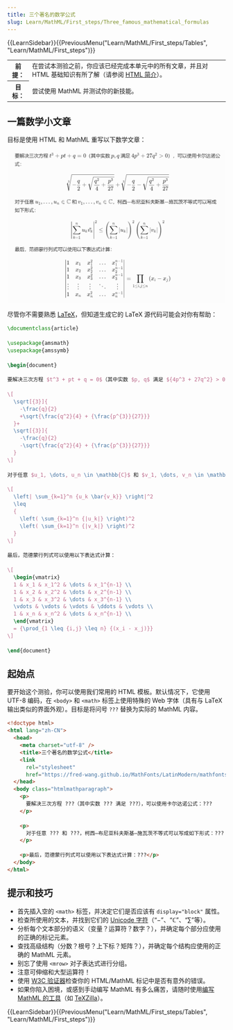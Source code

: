 ```yaml
---
title: 三个著名的数学公式
slug: Learn/MathML/First_steps/Three_famous_mathematical_formulas
---
```


{{LearnSidebar}}{{PreviousMenu("Learn/MathML/First_steps/Tables", "Learn/MathML/First_steps")}}

<table>
  <tbody>
    <tr>
      <th scope="row">前提：</th>
      <td>
        在尝试本测验之前，你应该已经完成本单元中的所有文章，并且对 HTML 基础知识有所了解（请参阅 <a
        href="/zh-CN/docs/Learn/HTML/Introduction_to_HTML"
          >HTML 简介</a
        >）。
      </td>
    </tr>
    <tr>
      <th scope="row">目标：</th>
      <td>尝试使用 MathML 并测试你的新技能。</td>
    </tr>
  </tbody>
</table>

## 一篇数学小文章

目标是使用 HTML 和 MathML 重写以下数学文章：

![通过 XeLaTeX 生成的 PDF 输出的屏幕截图](xelatex-output.png)

尽管你不需要熟悉 [LaTeX](https://zh.wikipedia.org/wiki/LaTeX)，但知道生成它的 LaTeX 源代码可能会对你有帮助：

```latex
\documentclass{article}

\usepackage{amsmath}
\usepackage{amssymb}

\begin{document}

要解决三次方程 $t^3 + pt + q = 0$（其中实数 $p, q$ 满足 ${4p^3 + 27q^2} > 0$），可以使用卡尔达诺公式：

\[
  \sqrt[{3}]{
    -\frac{q}{2}
    +\sqrt{\frac{q^2}{4} + {\frac{p^{3}}{27}}}
  }+
  \sqrt[{3}]{
    -\frac{q}{2}
    -\sqrt{\frac{q^2}{4} + {\frac{p^{3}}{27}}}
  }
\]

对于任意 $u_1, \dots, u_n \in \mathbb{C}$ 和 $v_1, \dots, v_n \in \mathbb{C}$，柯西—布尼亚科夫斯基—施瓦茨不等式可以写成如下形式：

\[
  \left| \sum_{k=1}^n {u_k \bar{v_k}} \right|^2
  \leq
  {
    \left( \sum_{k=1}^n {|u_k|} \right)^2
    \left( \sum_{k=1}^n {|v_k|} \right)^2
  }
\]

最后，范德蒙行列式可以使用以下表达式计算：

\[
  \begin{vmatrix}
  1 & x_1 & x_1^2 & \dots & x_1^{n-1} \\
  1 & x_2 & x_2^2 & \dots & x_2^{n-1} \\
  1 & x_3 & x_3^2 & \dots & x_3^{n-1} \\
  \vdots & \vdots & \vdots & \ddots & \vdots \\
  1 & x_n & x_n^2 & \dots & x_n^{n-1} \\
  \end{vmatrix}
  = {\prod_{1 \leq {i,j} \leq n} {(x_i - x_j)}}
\]

\end{document}
```

## 起始点

要开始这个测验，你可以使用我们常用的 HTML 模板。默认情况下，它使用 UTF-8 编码，在 `<body>` 和 `<math>` 标签上使用特殊的 Web 字体（具有与 LaTeX 输出类似的界面外观）。目标是将问号 `???` 替换为实际的 MathML 内容。

```html
<!doctype html>
<html lang="zh-CN">
  <head>
    <meta charset="utf-8" />
    <title>三个著名的数学公式</title>
    <link
      rel="stylesheet"
      href="https://fred-wang.github.io/MathFonts/LatinModern/mathfonts.css" />
  </head>
  <body class="htmlmathparagraph">
    <p>
      要解决三次方程 ???（其中实数 ??? 满足 ???），可以使用卡尔达诺公式：???
    </p>

    <p>
      对于任意 ??? 和 ???，柯西—布尼亚科夫斯基—施瓦茨不等式可以写成如下形式：???
    </p>

    <p>最后，范德蒙行列式可以使用以下表达式计算：???</p>
  </body>
</html>
```

## 提示和技巧

- 首先插入空的 `<math>` 标签，并决定它们是否应该有 `display="block"` 属性。
- 检查所使用的文本，并找到它们的 [Unicode 字符](https://en.wikipedia.org/wiki/Mathematical_operators_and_symbols_in_Unicode)（“−”、“ℂ”、“∑”等）。
- 分析每个文本部分的语义（变量？运算符？数字？），并确定每个部分应使用的正确的标记元素。
- 查找高级结构（分数？根号？上下标？矩阵？），并确定每个结构应使用的正确的 MathML 元素。
- 别忘了使用 `<mrow>` 对子表达式进行分组。
- 注意可伸缩和大型运算符！
- 使用 [W3C 验证器](https://validator.w3.org/nu/)检查你的 HTML/MathML 标记中是否有意外的错误。
- 如果你陷入困境，或感到手动编写 MathML 有多么痛苦，请随时使用[编写 MathML 的工具](/zh-CN/docs/Web/MathML/Authoring)（如 [TeXZilla](https://fred-wang.github.io/TeXZilla/)）。

{{LearnSidebar}}{{PreviousMenu("Learn/MathML/First_steps/Tables", "Learn/MathML/First_steps")}}

